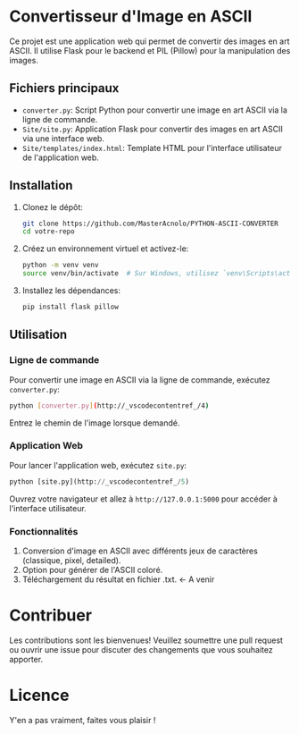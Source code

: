 # Convertisseur d'Image en ASCII

Ce projet est une application web qui permet de convertir des images en art ASCII. Il utilise Flask pour le backend et PIL (Pillow) pour la manipulation des images.


## Fichiers principaux

- `converter.py`: Script Python pour convertir une image en art ASCII via la ligne de commande.
- `Site/site.py`: Application Flask pour convertir des images en art ASCII via une interface web.
- `Site/templates/index.html`: Template HTML pour l'interface utilisateur de l'application web.

## Installation

1. Clonez le dépôt:
    ```sh
    git clone https://github.com/MasterAcnolo/PYTHON-ASCII-CONVERTER
    cd votre-repo
    ```

2. Créez un environnement virtuel et activez-le:
    ```sh
    python -m venv venv
    source venv/bin/activate  # Sur Windows, utilisez `venv\Scripts\activate`
    ```

3. Installez les dépendances:
    ```sh
    pip install flask pillow
    ```

## Utilisation

### Ligne de commande

Pour convertir une image en ASCII via la ligne de commande, exécutez `converter.py`:
```sh
python [converter.py](http://_vscodecontentref_/4)

```

Entrez le chemin de l'image lorsque demandé.

### Application Web
Pour lancer l'application web, exécutez `site.py`:

```python
python [site.py](http://_vscodecontentref_/5)
```

Ouvrez votre navigateur et allez à `http://127.0.0.1:5000` pour accéder à l'interface utilisateur.

### Fonctionnalités
1. Conversion d'image en ASCII avec différents jeux de caractères (classique, pixel, detailed).
2. Option pour générer de l'ASCII coloré.
3. Téléchargement du résultat en fichier .txt. <- A venir 

# Contribuer
Les contributions sont les bienvenues! Veuillez soumettre une pull request ou ouvrir une issue pour discuter des changements que vous souhaitez apporter.

# Licence

 Y'en a pas vraiment, faites vous plaisir ! 